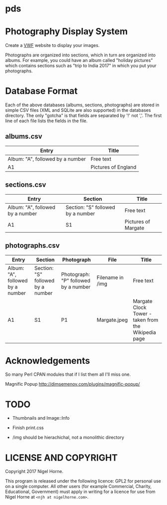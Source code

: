 pds
===

# Photography Display System

Create a [VWF](//github.com/nigelhorne/vwf) website to display your images.

Photographs are organized into sections, which in turn are organized into albums.
For example, you could have an album called "holiday pictures" which contains
sections such as "trip to India 2017" in which you put your photographs.

# Database Format

Each of the above databases (albums, sections, photographs) are stored in simple CSV
files (XML and SQLite are also supported) in the databases directory.
The only "gotcha" is that fields are separated by '!' not ','.
The first line of each file lists the fields in the file.

## albums.csv

Entry | Title
--- | ---
Album: "A", followed by a number | Free text
A1 | Pictures of England

## sections.csv

Entry | Section | Title
--- | --- | ---
Album: "A", followed by a number | Section: "S" followed by a number | Free text
A1 | S1 | Pictures of Margate

## photographs.csv

Entry | Section | Photograph | File | Title
--- | --- | --- | --- | ---
Album: "A", followed by a number | Section: "S" followed by a number | Photograph: "P" followed by a number | Filename in /img | Free text
A1 | S1 | P1 | Margate.jpeg | Margate Clock Tower - taken from the Wikipedia page

# Acknowledgements

So many Perl CPAN modules that if I list them all I'll miss one.

Magnific Popup http://dimsemenov.com/plugins/magnific-popup/

# TODO

* Thumbnails and Image::Info

* Finish print.css

* /img should be hierachichal, not a monolithic directory

# LICENSE AND COPYRIGHT

Copyright 2017 Nigel Horne.

This program is released under the following licence: GPL2 for personal use on
a single computer.
All other users (for example Commercial, Charity, Educational, Government)
must apply in writing for a licence for use from Nigel Horne at `<njh at nigelhorne.com>`.
